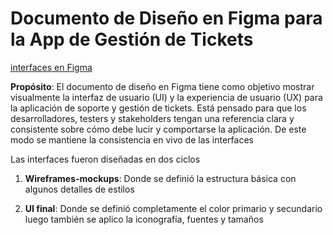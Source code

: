 # Documento de Diseño en Figma para la App de Gestión de Tickets

[interfaces en Figma](https://www.figma.com/design/8tmhoGkRqg7V9CYLCitlH7/AppsEmpresarialesUI?node-id=0-1&p=f&t=JwGM1ss7uvFpTHKK-0)

**Propósito**:
El documento de diseño en Figma tiene como objetivo mostrar visualmente la interfaz
de usuario (UI) y la experiencia de usuario (UX) para la aplicación de soporte y
gestión de tickets. Está pensado para que los desarrolladores, testers y stakeholders
tengan una referencia clara y consistente sobre cómo debe lucir y comportarse la aplicación.
De este modo se mantiene la consistencia en vivo de las interfaces

Las interfaces fueron diseñadas en dos ciclos

1. **Wireframes-mockups**: Donde se definió la estructura básica con algunos
   detalles de estilos

2. **UI final**: Donde se definió completamente el color primario y secundario
   luego también se aplico la iconografía, fuentes y tamaños
